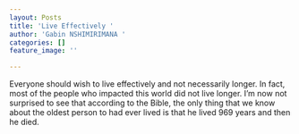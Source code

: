 ```yaml
---
layout: Posts
title: 'Live Effectively '
author: 'Gabin NSHIMIRIMANA '
categories: []
feature_image: ''

---
```

Everyone should wish to live effectively and not necessarily longer. In fact, most of the people who impacted this world did not live longer. I’m now not surprised to see that according to the Bible, the only thing that we know about the oldest person to had ever lived is that he lived 969 years and then he died.